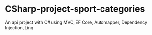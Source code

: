 # CSharp-project-sport-categories
An api project with C# using MVC, EF Core, Automapper, Dependency Injection, Linq 
